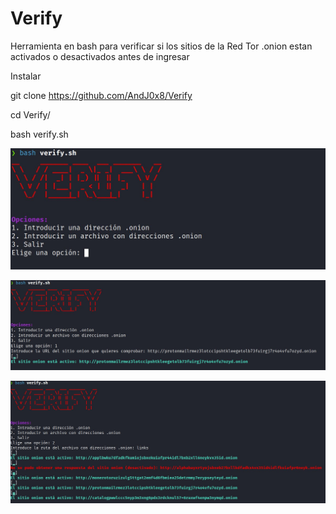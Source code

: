# Verify
Herramienta en bash para verificar si los sitios de la Red Tor .onion estan activados o desactivados antes de ingresar

Instalar 

git clone https://github.com/AndJ0x8/Verify

cd Verify/

bash verify.sh

<p align="center">
  <img src="images/image1.JPG">
</p>

<p align="center">
  <img src="images/image2.JPG">
</p>

<p align="center">
  <img src="images/image3.JPG">
</p>


